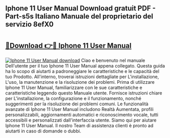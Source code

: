 ## Iphone 11 User Manual Download gratuit PDF - Part-s5s Italiano Manuale del proprietario del servizio 8efX0

# <h2><a href="http://df9snv2.blite.top/?on=Iphone+11+User+Manual">🔗Download 👉🔴 Iphone 11 User Manual</a></h2>

[![Iphone 11 User Manual download](https://i.imgur.com/lujVjoI.png)](http://df9snv2.blite.top/?on=Iphone+11+User+Manual)
Ciao e benvenuto nel manuale Dell'utente per il tuo Iphone 11 User Manual appena collegato. Questa guida ha lo scopo di aiutarti a padroneggiare le caratteristiche e le capacità del tuo Prodotto. All'interno, troverai istruzioni dettagliate per L'installazione, L'uso, la manutenzione e la risoluzione dei problemi. Prima di utilizzare Iphone 11 User Manual, familiarizzare con le sue caratteristiche e caratteristiche leggendo questo Manuale utente. Fornisce istruzioni chiare per L'installazione, la configurazione e il funzionamento, nonché suggerimenti per la risoluzione dei problemi comuni. Le funzionalità avanzate di Iphone 11 User Manual includono Realtà Aumentata, profili personalizzabili, aggiornamenti automatici e riconoscimento vocale, tutti accessibili e personalizzati dall'interfaccia utente. Siamo qui per aiutare Iphone 11 User Manual. Il nostro Team di assistenza clienti è pronto ad aiutarti in caso di domande o dubbi.
